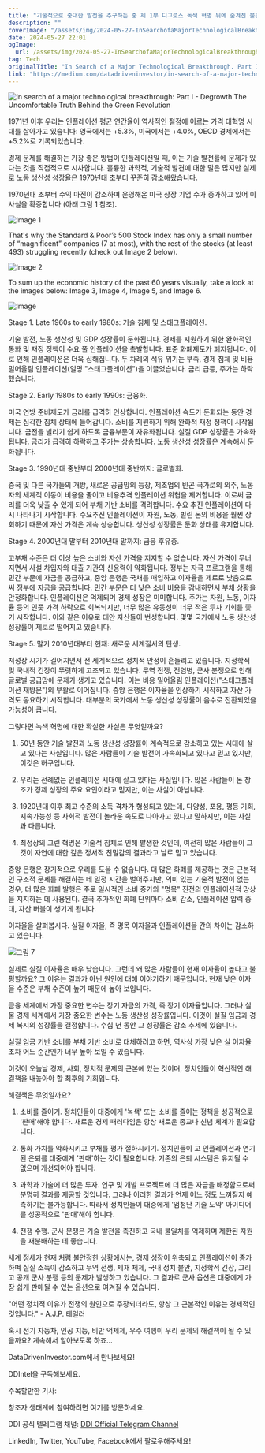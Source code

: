 ```yaml
---
title: "기술적으로 중대한 발전을 추구하는 중 제 1부 디그로스 녹색 혁명 뒤에 숨겨진 불편한 진실"
description: ""
coverImage: "/assets/img/2024-05-27-InSearchofaMajorTechnologicalBreakthroughPartIDegrowthTheUncomfortableTruthBehindtheGreenRevolution_0.png"
date: 2024-05-27 22:01
ogImage: 
  url: /assets/img/2024-05-27-InSearchofaMajorTechnologicalBreakthroughPartIDegrowthTheUncomfortableTruthBehindtheGreenRevolution_0.png
tag: Tech
originalTitle: "In Search of a Major Technological Breakthrough. Part I. Degrowth: The Uncomfortable Truth Behind the Green Revolution"
link: "https://medium.com/datadriveninvestor/in-search-of-a-major-technological-breakthrough-74017604a954"
---
```



![In search of a major technological breakthrough: Part I - Degrowth The Uncomfortable Truth Behind the Green Revolution](/assets/img/2024-05-27-InSearchofaMajorTechnologicalBreakthroughPartIDegrowthTheUncomfortableTruthBehindtheGreenRevolution_0.png)

1971년 이후 우리는 인플레이션 평균 연간율이 역사적인 절정에 이르는 가격 대혁명 시대를 살아가고 있습니다: 영국에서는 +5.3%, 미국에서는 +4.0%, OECD 경제에서는 +5.2%로 기록되었습니다.

경제 문제를 해결하는 가장 좋은 방법이 인플레이션일 때, 이는 기술 발전률에 문제가 있다는 것을 직접적으로 시사합니다. 훌륭한 과학적, 기술적 발견에 대한 말은 많지만 실제로 노동 생산성 성장율은 1970년대 초부터 꾸준히 감소해왔습니다.

1970년대 초부터 수익 마진이 감소하며 운영해온 미국 상장 기업 수가 증가하고 있어 이 사실을 확증합니다 (아래 그림 1 참조).

<div class="content-ad"></div>

![Image 1](/assets/img/2024-05-27-InSearchofaMajorTechnologicalBreakthroughPartIDegrowthTheUncomfortableTruthBehindtheGreenRevolution_1.png)

That's why the Standard & Poor’s 500 Stock Index has only a small number of “magnificent” companies (7 at most), with the rest of the stocks (at least 493) struggling recently (check out Image 2 below).

![Image 2](/assets/img/2024-05-27-InSearchofaMajorTechnologicalBreakthroughPartIDegrowthTheUncomfortableTruthBehindtheGreenRevolution_2.png)

To sum up the economic history of the past 60 years visually, take a look at the images below: Image 3, Image 4, Image 5, and Image 6.

<div class="content-ad"></div>


![Image](/assets/img/2024-05-27-InSearchofaMajorTechnologicalBreakthroughPartIDegrowthTheUncomfortableTruthBehindtheGreenRevolution_3.png)

Stage 1. Late 1960s to early 1980s: 기술 침체 및 스태그플레이션.

기술 발전, 노동 생산성 및 GDP 성장률이 둔화됩니다. 경제를 지원하기 위한 완화적인 통화 및 재정 정책이 수요 풀 인플레이션을 촉발합니다. 표준 화폐제도가 폐지됩니다. 이로 인해 인플레이션은 더욱 심해집니다. 두 차례의 석유 위기는 부족, 경제 침체 및 비용 밀어올림 인플레이션(일명 "스태그플레이션")을 이끌었습니다. 금리 급등, 주가는 하락했습니다.

Stage 2. Early 1980s to early 1990s: 금융화.


<div class="content-ad"></div>

미국 연방 준비제도가 금리를 급격히 인상합니다. 인플레이션 속도가 둔화되는 동안 경제는 심각한 침체 상태에 들어갑니다. 소비를 지원하기 위해 완화적 재정 정책이 시작됩니다. 금전을 빌리기 쉽게 하도록 금융부문이 자유화됩니다. 실질 GDP 성장률은 가속화됩니다. 금리가 급격히 하락하고 주가는 상승합니다. 노동 생산성 성장률은 계속해서 둔화됩니다.

Stage 3. 1990년대 중반부터 2000년대 중반까지: 글로벌화.

중국 및 다른 국가들의 개방, 새로운 공급망의 등장, 제조업의 빈곤 국가로의 외주, 노동자의 세계적 이동이 비용을 줄이고 비용추격 인플레이션 위협을 제거합니다. 이로써 금리를 더욱 낮출 수 있게 되어 부채 기반 소비를 격려합니다. 수요 추진 인플레이션이 다시 나타나기 시작합니다. 수요추진 인플레이션이 자원, 노동, 빌린 돈의 비용을 훨씬 상회하기 때문에 자산 가격은 계속 상승합니다. 생산성 성장률은 둔화 상태를 유지합니다.

Stage 4. 2000년대 말부터 2010년대 말까지: 금융 후유증.

<div class="content-ad"></div>

고부채 수준은 더 이상 높은 소비와 자산 가격을 지지할 수 없습니다. 자산 가격이 무너지면서 사설 차입자와 대출 기관의 신용력이 약화됩니다. 정부는 자극 프로그램을 통해 민간 부문에 자금을 공급하고, 중앙 은행은 국채를 매입하고 이자율을 제로로 낮춤으로써 정부에 자금을 공급합니다. 민간 부문은 더 낮은 소비 비용을 감내하면서 부채 상황을 안정화합니다. 인플레이션은 억제되며 경제 성장은 미미합니다. 주가는 자원, 노동, 이자율 등의 인풋 가격 하락으로 회복되지만, 너무 많은 유동성이 너무 적은 투자 기회를 쫓기 시작합니다. 이와 같은 이유로 대안 자산들이 번성합니다. 몇몇 국가에서 노동 생산성 성장률이 제로로 떨어지고 있습니다.

Stage 5. 말기 2010년대부터 현재: 새로운 세계질서의 탄생.

저성장 시기가 길어지면서 전 세계적으로 정치적 안정이 흔들리고 있습니다. 지정학적 및 국내적 긴장이 뚜렷하게 고조되고 있습니다. 무역 전쟁, 전염병, 군사 분쟁으로 인해 글로벌 공급망에 문제가 생기고 있습니다. 이는 비용 밀어올림 인플레이션("스태그플레이션 재방문")의 부활로 이어집니다. 중앙 은행은 이자율을 인상하기 시작하고 자산 가격도 동요하기 시작합니다. 대부분의 국가에서 노동 생산성 성장률이 음수로 전환되었을 가능성이 큽니다.

그렇다면 녹색 혁명에 대한 확실한 사실은 무엇일까요?

<div class="content-ad"></div>

1. 50년 동안 기술 발전과 노동 생산성 성장률이 계속적으로 감소하고 있는 시대에 살고 있다는 사실입니다. 많은 사람들이 기술 발전이 가속화되고 있다고 믿고 있지만, 이것은 허구입니다.

2. 우리는 전례없는 인플레이션 시대에 살고 있다는 사실입니다. 많은 사람들이 돈 창조가 경제 성장의 주요 요인이라고 믿지만, 이는 사실이 아닙니다.

3. 1920년대 이후 최고 수준의 소득 격차가 형성되고 있는데, 다양성, 포용, 평등 기회, 지속가능성 등 사회적 발전이 놀라운 속도로 나아가고 있다고 말하지만, 이는 사실과 다릅니다.

4. 최정상의 그린 혁명은 기술적 침체로 인해 발생한 것인데, 여전히 많은 사람들이 그것이 자연에 대한 깊은 정서적 친밀감의 결과라고 날로 믿고 있습니다.

<div class="content-ad"></div>

중앙 은행은 장기적으로 우리를 도울 수 없습니다. 더 많은 화폐를 제공하는 것은 근본적인 구조적 문제를 해결하는 데 일정 시간을 벌어주지만, 의미 있는 기술적 발전이 없는 경우, 더 많은 화폐 발행은 주로 일시적인 소비 증가와 "명목" 진전의 인플레이션적 망상을 지지하는 데 사용된다. 결국 추가적인 화폐 단위마다 소비 감소, 인플레이션 압력 증대, 자산 버블이 생기게 됩니다.

이자율을 살펴봅시다. 실질 이자율, 즉 명목 이자율과 인플레이션율 간의 차이는 감소하고 있습니다.

![그림 7](/assets/img/2024-05-27-InSearchofaMajorTechnologicalBreakthroughPartIDegrowthTheUncomfortableTruthBehindtheGreenRevolution_4.png)

실제로 실질 이자율은 매우 낮습니다. 그런데 왜 많은 사람들이 현재 이자율이 높다고 불평할까요? 그 이유는 결과가 아닌 원인에 대해 이야기하기 때문입니다. 현재 낮은 이자율 수준은 부채 수준이 높기 때문에 높아 보입니다.

<div class="content-ad"></div>

금융 세계에서 가장 중요한 변수는 장기 자금의 가격, 즉 장기 이자율입니다. 그러나 실물 경제 세계에서 가장 중요한 변수는 노동 생산성 성장률입니다. 이것이 실질 임금과 경제 복지의 성장률을 결정합니다. 수십 년 동안 그 성장률은 감소 추세에 있습니다.

실질 임금 기반 소비를 부채 기반 소비로 대체하려고 하면, 역사상 가장 낮은 실 이자율조차 어느 순간엔가 너무 높아 보일 수 있습니다.

이것이 오늘날 경제, 사회, 정치적 문제의 근본에 있는 것이며, 정치인들이 혁신적인 해결책을 내놓아야 할 최후의 기회입니다.

해결책은 무엇일까요?

<div class="content-ad"></div>

1. 소비를 줄이기. 정치인들이 대중에게 '녹색' 또는 소비를 줄이는 정책을 성공적으로 '판매'해야 합니다. 새로운 경제 패러다임은 항상 새로운 종교나 신념 체계가 필요합니다.

2. 통화 가치를 약화시키고 부채를 평가 절하시키기. 정치인들이 고 인플레이션과 연기된 은퇴를 대중에게 '판매'하는 것이 필요합니다. 기존의 은퇴 시스템은 유지될 수 없으며 개선되어야 합니다.

3. 과학과 기술에 더 많은 투자. 연구 및 개발 프로젝트에 더 많은 자금을 배정함으로써 분명히 결과를 제공할 것입니다. 그러나 이러한 결과가 언제 어느 정도 느껴질지 예측하기는 불가능합니다. 따라서 정치인들이 대중에게 '엄청난 기술 도약' 아이디어를 성공적으로 '판매'해야 합니다.

4. 전쟁 수행. 군사 분쟁은 기술 발전을 촉진하고 국내 불일치를 억제하며 제한된 자원을 재분배하는 데 좋습니다.

<div class="content-ad"></div>

세계 정세가 현재 처럼 불안정한 상황에서는, 경제 성장이 위축되고 인플레이션이 증가하며 실질 소득이 감소하고 무역 전쟁, 제재 체제, 국내 정치 불안, 지정학적 긴장, 그리고 공개 군사 분쟁 등의 문제가 발생하고 있습니다. 그 결과로 군사 옵션은 대중에게 가장 쉽게 판매될 수 있는 옵션으로 여겨질 수 있습니다.

"어떤 정치적 이유가 전쟁의 원인으로 주장되더라도, 항상 그 근본적인 이유는 경제적인 것입니다." - A.J.P. 테일러

혹시 전기 자동차, 인공 지능, 비만 억제제, 우주 여행이 우리 문제의 해결책이 될 수 있을까요? 계속해서 알아보도록 하죠…

DataDrivenInvestor.com에서 만나보세요!

<div class="content-ad"></div>

DDIntel을 구독해보세요.

주목할만한 기사:

창조자 생태계에 참여하려면 여기를 방문하세요.

DDI 공식 텔레그램 채널: [DDI Official Telegram Channel](https://t.me/+tafUp6ecEys4YjQ1)

<div class="content-ad"></div>

LinkedIn, Twitter, YouTube, Facebook에서 팔로우해주세요!